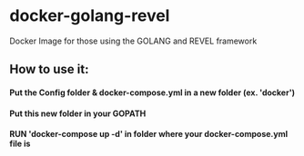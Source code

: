 # docker-golang-revel
Docker Image for those using the GOLANG and REVEL framework

## How to use it:
#### Put the Config folder & docker-compose.yml in a new folder (ex. 'docker')
#### Put this new folder in your GOPATH
#### RUN 'docker-compose up -d' in folder where your docker-compose.yml file is

